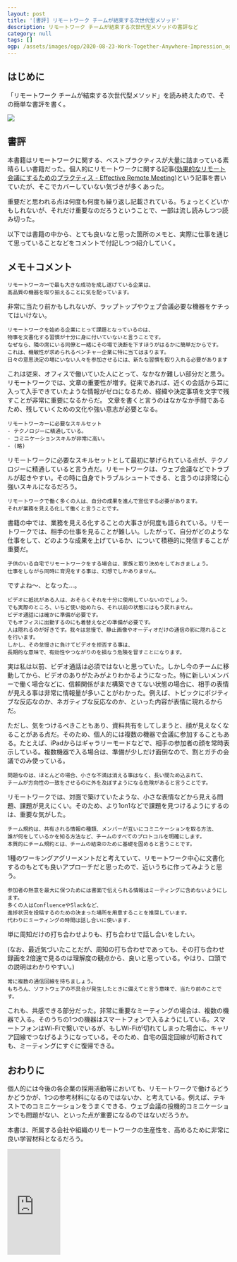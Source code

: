```yaml
---
layout: post
title: '[書評] リモートワーク チームが結束する次世代型メソッド'
description: リモートワーク チームが結束する次世代型メソッドの書評など
category: null
tags: []
ogp: /assets/images/ogp/2020-08-23-Work-Together-Anywhere-Impression_ogp.png
---
```


## はじめに

「リモートワーク チームが結束する次世代型メソッド」を読み終えたので、その簡単な書評を書く。

<a target="_blank"  href="https://www.amazon.co.jp/gp/product/B08FC1P6FT/ref=as_li_tl?ie=UTF8&camp=247&creative=1211&creativeASIN=B08FC1P6FT&linkCode=as2&tag=iwashi86-22&linkId=a71183e68f218990acbaba11b91b00c3"><img border="0" src="//ws-fe.amazon-adsystem.com/widgets/q?_encoding=UTF8&MarketPlace=JP&ASIN=B08FC1P6FT&ServiceVersion=20070822&ID=AsinImage&WS=1&Format=_SL250_&tag=iwashi86-22" ></a><img src="//ir-jp.amazon-adsystem.com/e/ir?t=iwashi86-22&l=am2&o=9&a=B08FC1P6FT" width="1" height="1" border="0" alt="" style="border:none !important; margin:0px !important;" />

## 書評

本書籍はリモートワークに関する、ベストプラクティスが大量に詰まっている素晴らしい書籍だった。個人的にリモートワークに関する記事([効果的なリモート会議にするためのプラクティス - Effective Remote Meeting](https://iwashi.co/2020/03/27/Effective-Remote-Meeting))という記事を書いていたが、そこでカバーしていない気づきが多くあった。

重要だと思われる点は何度も何度も繰り返し記載されている。ちょっとくどいかもしれないが、それだけ重要なのだろうということで、一部は流し読みしつつ読み切った。

以下では書籍の中から、とても良いなと思った箇所のメモと、実際に仕事を通じて思っていることなどをコメントで付記しつつ紹介していく。

## メモ＋コメント

```
リモートワーカーで最も大きな成功を成し遂げている企業は、
高品質の機器を取り揃えることに気を配っています。
```

非常に当たり前かもしれないが、ラップトップやウェブ会議必要な機器をケチってはいけない。

```
リモートワークを始める企業にとって課題となっているのは、
物事を文書化する習慣が十分に身に付いていないと言うことです。
なぜなら、隣の席にいる同僚と一緒にその場で決断を下すほうがはるかに簡単だからです。
これは、機敏性が求められるベンチャー企業に特に当てはまります。
日々の意思決定の場にいない人々を参加させるには、新たな習慣を取り入れる必要があります
```

これは従来、オフィスで働いていた人にとって、なかなか難しい部分だと思う。リモートワークでは、文章の重要性が増す。従来であれば、近くの会話から耳に入って入手できていたような情報がゼロになるため、経緯や決定事項を文字で残すことが非常に重要になるからだ。
文章を書くと言うのはなかなか手間であるため、残していくための文化や強い意志が必要となる。

```
リモートワーカーに必要なスキルセット
- テクノロジーに精通している。
- コミニケーションスキルが非常に高い。
- (略)
```

リモートワークに必要なスキルセットとして最初に挙げられている点が、テクノロジーに精通していると言う点だ。リモートワークは、ウェブ会議などでトラブルが起きやすい。その時に自身でトラブルシュートできる、と言うのは非常に心強いスキルになるだろう。

```
リモートワークで働く多くの人は、自分の成果を進んで宣伝する必要があります。
それが業務を見える化して働くと言うことです。
```

書籍の中では、業務を見える化することの大事さが何度も語られている。リモートワークでは、相手の仕事を見ることが難しい。したがって、自分がどのような仕事をして、どのような成果を上げているか、について積極的に発信することが重要だ。

```
子供のいる自宅でリモートワークをする場合は、家族と取り決めをしておきましょう。
仕事をしながら同時に育児をする事は、幻想でしかありません。
```

ですよね〜、となった…。

```
ビデオに抵抗がある人は、おそらくそれを十分に使用していないのでしょう。
でも実際のところ、いちど使い始めたら、それ以前の状態にはもう戻れません。
ビデオ通話には確かに準備が必要です。
でもオフィスに出勤するのにも着替えなどの準備が必要です。
人は隠れるのが好きです。我々は怠慢で、静止画像やオーディオだけの通信の影に隠れることを行います。
しかし、その怠慢さに負けてビデオを拒否する事は、
長期的な意味で、有効性やつながりのを損なう危険を冒すことになります。
```

実は私は以前、ビデオ通話は必須ではないと思っていた。しかし今のチームに移動してから、ビデオのありがたみがよりわかるようになった。特に新しいメンバーで働く場合などに、信頼関係がまだ構築できてない状態の場合に、相手の表情が見える事は非常に情報量が多いことがわかった。例えば、トピックにポジティブな反応なのか、ネガティブな反応なのか、といった内容が表情に現れるからだ。

ただし、気をつけるべきこともあり、資料共有をしてしまうと、顔が見えなくなることがある点だ。そのため、個人的には複数の機器で会議に参加することもある。たとえば、iPadからはギャラリーモードなどで、相手の参加者の顔を常時表示している。複数機器で入る場合は、準備が少しだけ面倒なので、割とガチの会議でのみ使っている。

```
問題なのは、ほとんどの場合、小さな不満は消える事はなく、長い間ため込まれて、
チームが方向性の一致をさせるのに外を及ぼすようになる危険があると言うことです。
```

リモートワークでは、対面で築けていたような、小さな表情などから見える問題、課題が見えにくい。そのため、より1on1などで課題を見つけるようにするのは、重要な気がした。

```
チーム規約は、共有される情報の種類、メンバーが互いにコミニケーションを取る方法、
誰が何をしているかを知る方法など、チームのすべてのプロトコルを明確にします。
本質的にチーム規約とは、チームの結束のために基礎を固めると言うことです。
```

1種のワーキングアグリーメントだと考えていて、リモートワーク中心に文書化するのもとても良いアプローチだと思ったので、近いうちに作ってみようと思う。

```
参加者の熱意を最大に保つためには書面で伝えられる情報はミーティングに含めないようにします。
多くの人はConfluenceやSlackなど、
進捗状況を投稿するのための決まった場所を用意することを推奨しています。
代わりにミーティングの時間は話し合いに使います.
```

単に周知だけの打ち合わせよりも、打ち合わせで話し合いをしたい。

(なお、最近気づいたことだが、周知の打ち合わせであっても、その打ち合わせ録画を2倍速で見るのは理解度の観点から、良いと思っている。やはり、口頭での説明はわかりやすい。)

```
常に複数の通信回線を持ちましょう。
もちろん、ソフトウェアの不具合が発生したときに備えてと言う意味で、当たり前のことです。
```

これも、共感できる部分だった。非常に重要なミーティングの場合は、複数の機器で入る。そのうちの1つの機器はスマートフォンで入るようにしている。スマートフォンはWi-Fiで繋いでいるが、もしWi-Fiが切れてしまった場合に、キャリア回線でつなげるようになっている。そのため、自宅の固定回線が切断されても、ミーティングにすぐに復帰できる。

## おわりに

個人的には今後の各企業の採用活動等においても、リモートワークで働けるどうかどうかが、1つの参考材料になるのではないか、と考えている。例えば、テキストでのコミニケーションをうまくできる、ウェブ会議の投機的コミニケーションでも問題がない、といった点が重要になるのではないだろうか。

本書は、所属する会社や組織のリモートワークの生産性を、高めるために非常に良い学習材料となるだろう。

<iframe style="width:120px;height:240px;" marginwidth="0" marginheight="0" scrolling="no" frameborder="0" src="https://rcm-fe.amazon-adsystem.com/e/cm?ref=qf_sp_asin_til&t=iwashi86-22&m=amazon&o=9&p=8&l=as1&IS1=1&detail=1&asins=B08FC1P6FT&linkId=8b9adfafce6c142a6e37fd0153d86721&bc1=ffffff&lt1=_top&fc1=333333&lc1=0066c0&bg1=ffffff&f=ifr">
</iframe>
